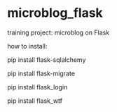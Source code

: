 # microblog_flask
training project: microblog on Flask


how to install:

pip install flask-sqlalchemy

pip install flask-migrate

pip install flask_login

pip install flask_wtf
